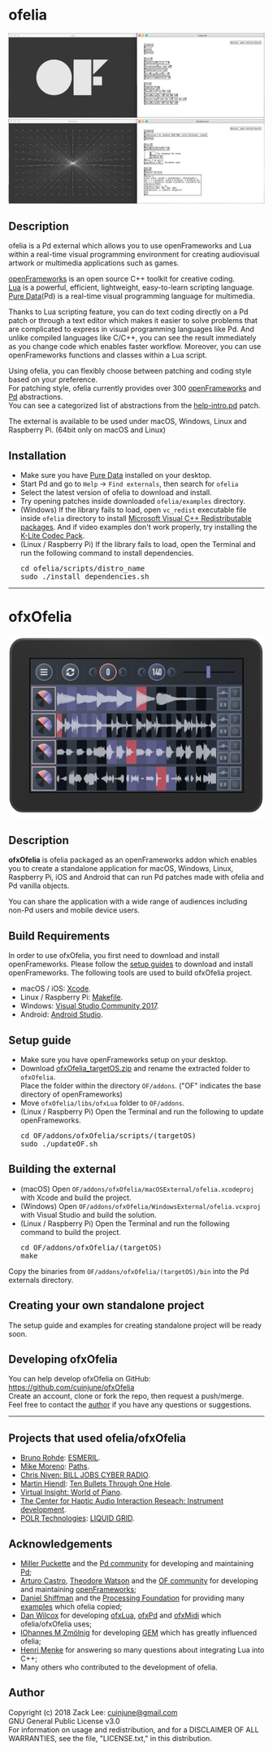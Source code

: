 # ofelia
![alt text](doc/Logo.png)
![alt text](doc/Iteration.png)

## Description
ofelia is a Pd external which allows you to use openFrameworks and Lua within a real-time visual programming environment for creating audiovisual artwork or multimedia applications such as games.

[openFrameworks](http://openframeworks.cc/) is an open source C++ toolkit for creative coding.<br />
[Lua](https://www.lua.org/) is a powerful, efficient, lightweight, easy-to-learn scripting language.<br />
[Pure Data](https://puredata.info/)(Pd) is a real-time visual programming language for multimedia.<br />

Thanks to Lua scripting feature, you can do text coding directly on a Pd patch or through a text editor which makes it easier to solve problems that are complicated to express in visual programming languages like Pd. And unlike compiled languages like C/C++, you can see the result immediately as you change code which enables faster workflow. Moreover, you can use openFrameworks functions and classes within a Lua script.

Using ofelia, you can flexibly choose between patching and coding style based on your preference.<br />
For patching style, ofelia currently provides over 300 [openFrameworks](https://github.com/cuinjune/ofxOfelia/tree/master/ofelia/libs/of) and [Pd](https://github.com/cuinjune/ofxOfelia/tree/master/ofelia/libs/pd) abstractions.<br />
You can see a categorized list of abstractions from the [help-intro.pd](https://github.com/cuinjune/ofxOfelia/tree/master/ofelia/help-intro.pd) patch.

The external is available to be used under macOS, Windows, Linux and Raspberry Pi. (64bit only on macOS and Linux)

## Installation
* Make sure you have [Pure Data](https://puredata.info/downloads/pure-data) installed on your desktop.
* Start Pd and go to `Help` -> `Find externals`, then search for `ofelia`
* Select the latest version of ofelia to download and install.
* Try opening patches inside downloaded `ofelia/examples` directory.
* (Windows) If the library fails to load, open `vc_redist` executable file inside `ofelia` directory to install [Microsoft Visual C++ Redistributable packages](https://support.microsoft.com/en-us/help/2977003/the-latest-supported-visual-c-downloads). And if video examples don't work properly, try installing the [K-Lite Codec Pack](https://www.codecguide.com/download_kl.htm).
* (Linux / Raspberry Pi) If the library fails to load, open the Terminal and run the following command to install dependencies.
  <pre>cd ofelia/scripts/distro_name
  sudo ./install_dependencies.sh</pre>

--------------

# ofxOfelia
![alt text](doc/ESMERIL.png)

## Description

**ofxOfelia** is ofelia packaged as an openFrameworks addon which enables you to create a standalone application for macOS, Windows, Linux, Raspberry Pi, iOS and Android that can run Pd patches made with ofelia and Pd vanilla objects.

You can share the application with a wide range of audiences including non-Pd users and mobile device users.

## Build Requirements
In order to use ofxOfelia, you first need to download and install openFrameworks. Please follow the [setup guides](http://openframeworks.cc/download/) to download and install openFrameworks. The following tools are used to build ofxOfelia project.

* macOS / iOS: [Xcode](https://developer.apple.com/xcode/).
* Linux / Raspberry Pi: [Makefile](https://www.gnu.org/software/make/).
* Windows: [Visual Studio Community 2017](https://visualstudio.microsoft.com/vs/community/).
* Android: [Android Studio](https://developer.android.com/studio/).

## Setup guide
* Make sure you have openFrameworks setup on your desktop.
* Download [ofxOfelia_targetOS.zip](https://github.com/cuinjune/ofxOfelia/releases/latest) and rename the extracted folder to `ofxOfelia`.<br />
Place the folder within the directory `OF/addons`. ("OF" indicates the base directory of openFrameworks)
* Move `ofxOfelia/libs/ofxLua` folder to `OF/addons`.
* (Linux / Raspberry Pi) Open the Terminal and run the following to update openFrameworks.
  <pre>cd OF/addons/ofxOfelia/scripts/(targetOS)
  sudo ./updateOF.sh</pre>
  
## Building the external

* (macOS) Open `OF/addons/ofxOfelia/macOSExternal/ofelia.xcodeproj` with Xcode and build the project.
* (Windows) Open `OF/addons/ofxOfelia/WindowsExternal/ofelia.vcxproj` with Visual Studio and build the solution.
* (Linux / Raspberry Pi) Open the Terminal and run the following command to build the project.
  <pre>cd OF/addons/ofxOfelia/(targetOS)
  make</pre>
Copy the binaries from `OF/addons/ofxOfelia/(targetOS)/bin` into the Pd externals directory.

## Creating your own standalone project
The setup guide and examples for creating standalone project will be ready soon.

## Developing ofxOfelia
You can help develop ofxOfelia on GitHub: https://github.com/cuinjune/ofxOfelia<br />
Create an account, clone or fork the repo, then request a push/merge.<br />
Feel free to contact the [author](#author) if you have any questions or suggestions.

--------------

## Projects that used ofelia/ofxOfelia
* [Bruno Rohde](http://esmeril.ufba.br/): [ESMERIL](https://youtu.be/MOz3MCIBDzM/).
* [Mike Moreno](https://github.com/MikeMorenoAudio/): [Paths](https://youtu.be/Si_IbyIvPy4/).
* [Chris Niven: BILL JOBS CYBER RADIO](https://www.youtube.com/watch?v=emDiimH0Y7U).
* [Martin Hiendl](http://martinhiendl.com/): [Ten Bullets Through One Hole](http://martinhiendl.com/?section=ten-bullets-through-one-hole).
* [Virtual Insight: World of Piano](https://www.worldofpiano.net/).
* [The Center for Haptic Audio Interaction Reseach: Instrument development](https://chair.audio/).
* [POLR Technologies](https://www.facebook.com/polrtech): [LIQUID GRID](https://youtu.be/L5zdNc3NvRg/).

## Acknowledgements
* [Miller Puckette](http://msp.ucsd.edu/) and the [Pd community](http://puredata.info/community/) for developing and maintaining [Pd](http://puredata.info/);
* [Arturo Castro](http://arturocastro.net/), [Theodore Watson](http://www.theowatson.com/) and the [OF community](https://openframeworks.cc/community/) for developing and maintaining [openFrameworks](https://openframeworks.cc/);
* [Daniel Shiffman](https://shiffman.net/) and the [Processing Foundation](https://processingfoundation.org/) for providing many [examples](https://processing.org/examples/) which ofelia copied;
* [Dan Wilcox](http://danomatika.com/) for developing [ofxLua](https://github.com/danomatika/ofxLua), [ofxPd](https://github.com/danomatika/ofxPd) and [ofxMidi](https://github.com/danomatika/ofxMidi) which ofelia/ofxOfelia uses;
* [IOhannes M Zmölnig](https://puredata.info/author/zmoelnig) for developing [GEM](https://puredata.info/downloads/gem) which has greatly influenced ofelia;
* [Henri Menke](https://www.henrimenke.com/) for answering so many questions about integrating Lua into C++;
* Many others who contributed to the development of ofelia.

## Author
Copyright (c) 2018 Zack Lee: <cuinjune@gmail.com><br />
GNU General Public License v3.0<br />
For information on usage and redistribution, and for a DISCLAIMER OF ALL WARRANTIES, see the file, "LICENSE.txt," in this distribution.

